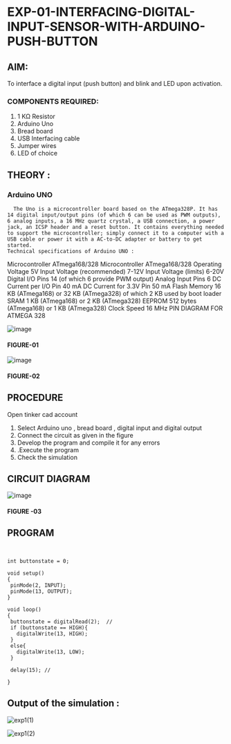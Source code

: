 # EXP-01-INTERFACING-DIGITAL-INPUT-SENSOR-WITH-ARDUINO-PUSH-BUTTON

## AIM:  
To interface a digital input (push button) and blink and LED upon activation.
### COMPONENTS REQUIRED:
1.	1 KΩ Resistor 
2.	Arduino Uno 
3.	Bread board 
4.	USB Interfacing cable 
5.	Jumper wires 
6.	LED of choice 
## THEORY :
### Arduino UNO
 	  The Uno is a microcontroller board based on the ATmega328P. It has 14 digital input/output pins (of which 6 can be used as PWM outputs), 6 analog inputs, a 16 MHz quartz crystal, a USB connection, a power jack, an ICSP header and a reset button. It contains everything needed to support the microcontroller; simply connect it to a computer with a USB cable or power it with a AC-to-DC adapter or battery to get started.
	Technical specifications of Arduino UNO :
Microcontroller	ATmega168/328
Microcontroller	ATmega168/328
Operating Voltage	5V
Input Voltage (recommended)	7-12V
Input Voltage (limits)	6-20V
Digital I/O Pins	14 (of which 6 provide PWM output)
Analog Input Pins	6
DC Current per I/O Pin	40 mA
DC Current for 3.3V Pin	50 mA
Flash Memory	16 KB (ATmega168) or 32 KB (ATmega328) of which 2 KB used by boot loader
SRAM	1 KB (ATmega168) or 2 KB (ATmega328)
EEPROM	512 bytes (ATmega168) or 1 KB (ATmega328)
Clock Speed	16 MHz
PIN DIAGRAM FOR ATMEGA 328
 
![image](https://user-images.githubusercontent.com/36288975/163530394-115baee4-7ed1-49fe-9cce-d7b625e11e85.png)

#### FIGURE-01

![image](https://user-images.githubusercontent.com/36288975/163530431-4d390e98-0942-42d8-95b8-f57d348e6ad8.png)



#### FIGURE-02
## PROCEDURE 
 Open tinker cad account 
1.	Select Arduino uno , bread board , digital input and digital output 
2.	Connect the circuit as given in the figure 
3.	Develop the program and compile it for any errors 
4.	 .Execute the program 
5.	Check the simulation 








## CIRCUIT DIAGRAM 





![image](https://user-images.githubusercontent.com/36288975/163530437-87a0afbd-b3c9-44ad-b907-5de63486fb9d.png)



#### FIGURE -03





## PROGRAM 
 
 ```
 
 
 int buttonstate = 0;

void setup()
{
  pinMode(2, INPUT);
  pinMode(13, OUTPUT);
}

void loop()
{
  buttonstate = digitalRead(2);  //
  if (buttonstate == HIGH){
    digitalWrite(13, HIGH);
  }
  else{
    digitalWrite(13, LOW);
  }
  
  delay(15); //
  
}

```

## Output of the simulation :



![exp1(1)](https://user-images.githubusercontent.com/118707693/234001640-6418c1fe-6657-421d-b86c-89a1ab779653.png)



![exp1(2)](https://user-images.githubusercontent.com/118707693/234001650-24acbd95-137c-41bc-b649-15a23da26a71.png)




